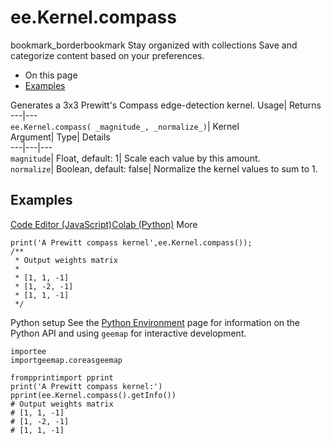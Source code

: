  
#  ee.Kernel.compass 
bookmark_borderbookmark Stay organized with collections  Save and categorize content based on your preferences. 
  * On this page
  * [Examples](https://developers.google.com/earth-engine/apidocs/ee-kernel-compass#examples)


Generates a 3x3 Prewitt's Compass edge-detection kernel. 
Usage| Returns  
---|---  
`ee.Kernel.compass( _magnitude_, _normalize_)`| Kernel  
Argument| Type| Details  
---|---|---  
`magnitude`| Float, default: 1| Scale each value by this amount.  
`normalize`| Boolean, default: false| Normalize the kernel values to sum to 1.  
## Examples
[Code Editor (JavaScript)](https://developers.google.com/earth-engine/apidocs/ee-kernel-compass#code-editor-javascript-sample)[Colab (Python)](https://developers.google.com/earth-engine/apidocs/ee-kernel-compass#colab-python-sample) More
```
print('A Prewitt compass kernel',ee.Kernel.compass());
/**
 * Output weights matrix
 *
 * [1, 1, -1]
 * [1, -2, -1]
 * [1, 1, -1]
 */
```
Python setup
See the [ Python Environment](https://developers.google.com/earth-engine/guides/python_install) page for information on the Python API and using `geemap` for interactive development.
```
importee
importgeemap.coreasgeemap
```
```
frompprintimport pprint
print('A Prewitt compass kernel:')
pprint(ee.Kernel.compass().getInfo())
# Output weights matrix
# [1, 1, -1]
# [1, -2, -1]
# [1, 1, -1]
```

